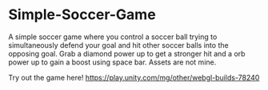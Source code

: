 # Simple-Soccer-Game
A simple soccer game where you control a soccer ball trying to simultaneously defend your goal and hit other soccer balls into the opposing goal. Grab a diamond power up to get a stronger hit and a orb power up to gain a boost using space bar. Assets are not mine.

Try out the game here! https://play.unity.com/mg/other/webgl-builds-78240
